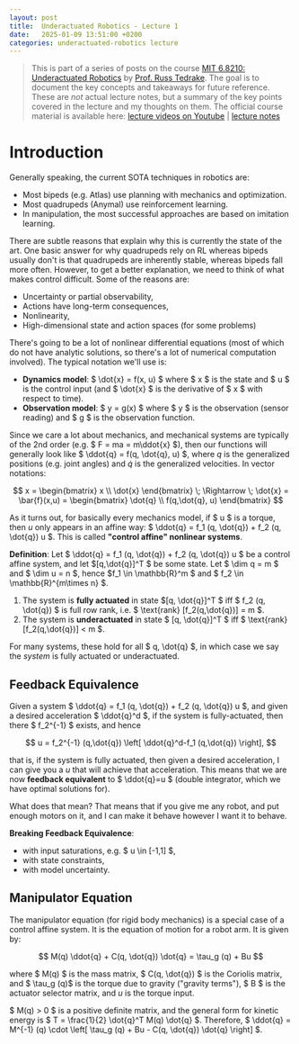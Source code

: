 ```yaml
---
layout: post
title:  Underactuated Robotics - Lecture 1
date:   2025-01-09 13:51:00 +0200
categories: underactuated-robotics lecture
---
```

<script type="text/javascript" id="MathJax-script" async src="https://cdn.jsdelivr.net/npm/mathjax@3/es5/tex-svg.js"></script>
<script>
  MathJax = {
    tex: {
      inlineMath: [['$', '$']]
    }
  };
</script>

> This is part of a series of posts on the course [MIT 6.8210: Underactuated Robotics](https://underactuated.csail.mit.edu/Spring2024/index.html) by [Prof. Russ Tedrake](https://locomotion.csail.mit.edu/russt.html). The goal is to document the key concepts and takeaways for future reference. These are <i>not</i> actual lecture notes, but a summary of the key points covered in the lecture and my thoughts on them. The official course material is available here: [lecture videos on Youtube](https://www.youtube.com/playlist?list=PLkx8KyIQkMfU5szP43GlE_S1QGSPQfL9s) \| [lecture notes](https://underactuated.csail.mit.edu)


# Introduction

Generally speaking, the current SOTA techniques in robotics are:
 - Most bipeds (e.g. Atlas) use planning with mechanics and optimization.
 - Most quadrupeds (Anymal) use reinforcement learning.
 - In manipulation, the most successful approaches are based on imitation learning.

There are subtle reasons that explain why this is currently the state of the art. One basic answer for why quadrupeds rely on RL whereas bipeds usually don't is that quadrupeds are inherently stable, whereas bipeds fall more often. However, to get a better explanation, we need to think of what makes control difficult. Some of the reasons are:
 - Uncertainty or partial observability,
 - Actions have long-term consequences,
 - Nonlinearity,
 - High-dimensional state and action spaces (for some problems)

There's going to be a lot of nonlinear differential equations (most of which do not have analytic solutions, so there's a lot of numerical computation involved). The typical notation we'll use is:
 - **Dynamics model**: $ \dot{x} = f(x, u) $ where $ x $ is the state and $ u $ is the control input (and $ \dot{x} $ is the derivative of $ x $ with respect to time).
 - **Observation model**: $ y = g(x) $ where $ y $ is the observation (sensor reading) and $ g $ is the observation function.

Since we care a lot about mechanics, and mechanical systems are typically of the 2nd order (e.g. $ F = ma = m\ddot{x} $), then our functions will generally look like $ \ddot{q} = f(q, \dot{q}, u) $, where $q$ is the generalized positions (e.g. joint angles) and $\dot{q}$ is the generalized velocities. In vector notations:

$$ x = \begin{bmatrix} x \\ \dot{x} \end{bmatrix} \; \Rightarrow \; \dot{x} = \bar{f}(x,u) = \begin{bmatrix} \dot{q} \\ f(q,\dot{q}, u) \end{bmatrix}  $$

As it turns out, for basically every mechanics model, if $ u $ is a torque, then $u$ only appears in an affine way: $ \ddot{q} = f_1 (q, \dot{q}) + f_2 (q, \dot{q}) u $. This is called **"control affine" nonlinear systems**.  

**Definition**: Let $ \ddot{q} = f_1 (q, \dot{q}) + f_2 (q, \dot{q}) u $ be a control affine system, and let $[q,\dot{q}]^T $ be some state. Let $ \dim q = m $ and $ \dim u = n $, hence $f_1 \in \mathbb{R}^m $ and $ f_2 \in \mathbb{R}^{m\times n} $.
 1. The system is **fully actuated** in state $[q, \dot{q}]^T $ iff $ f_2 (q, \dot{q}) $ is full row rank, i.e. $ \text{rank} [f_2(q,\dot{q})] = m  $.
 2. The system is **underactuated** in state $ [q, \dot{q}]^T $ iff $ \text{rank} [f_2(q,\dot{q})] < m  $. 
 
For many systems, these hold for all $ q, \dot{q} $, in which case we say the *system* is fully actuated or underactuated.

## Feedback Equivalence

Given a system $ \ddot{q} = f_1 (q, \dot{q}) + f_2 (q, \dot{q}) u $, and given a desired acceleration $ \ddot{q}^d $, if the system is fully-actuated, then there $ f_2^{-1} $ exists, and hence

$$ u = f_2^{-1} (q,\dot{q}) \left[ \ddot{q}^d-f_1 (q,\dot{q}) \right], $$

that is, if the system is fully actuated, then given a desired acceleration, I can give you a $u$ that will achieve that acceleration. This means that we are now **feedback equivalent** to $ \ddot{q}=u $ (double integrator, which we have optimal solutions for).

What does that mean? That means that if you give me any robot, and put enough motors on it, and I can make it behave however I want it to behave. 

**Breaking Feedback Equivalence**:
 
 - with input saturations, e.g. $ u \in [-1,1] $,
 - with state constraints,
 - with model uncertainty.

## Manipulator Equation
The manipulator equation (for rigid body mechanics) is a special case of a control affine system. It is the equation of motion for a robot arm. It is given by:

$$ M(q) \ddot{q} + C(q, \dot{q}) \dot{q} = \tau_g (q) + Bu $$

where $ M(q) $ is the mass matrix, $ C(q, \dot{q}) $ is the Coriolis matrix, and $ \tau_g (q)$ is the torque due to gravity ("gravity terms"), $ B $ is the actuator selector matrix, and $u$ is the torque input.

$ M(q) > 0 $ is a positive definite matrix, and the general form for kinetic energy is $ T = \frac{1}{2} \dot{q}^T M(q) \dot{q} $. Therefore, $ \ddot{q} = M^{-1} (q) \cdot \left[ \tau_g (q) + Bu - C(q, \dot{q}) \dot{q} \right] $.

